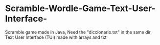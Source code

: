 # Scramble-Wordle-Game-Text-User-Interface-

Scramble game made in Java,
Need the "diccionario.txt" in the same dir
Text User Interface (TUI) made with arrays and txt
